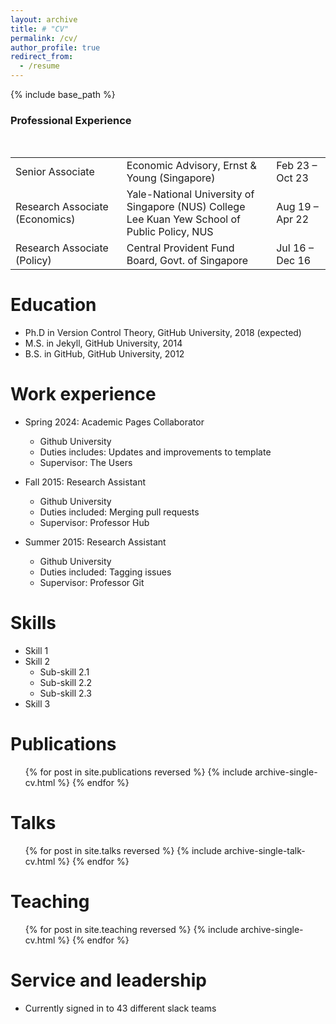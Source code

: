 ```yaml
---
layout: archive
title: # "CV"
permalink: /cv/
author_profile: true
redirect_from:
  - /resume
---
```


{% include base_path %}

### Professional Experience

<br>

|                                |                                                                                                    |                 |    
| ------------------------------ | -------------------------------------------------------------------------------------------------- | --------------- | 
| Senior Associate               | Economic Advisory, Ernst & Young (Singapore)                                                       | Feb 23 – Oct 23 |
| Research Associate (Economics) | Yale-National University of Singapore (NUS) College <br> Lee Kuan Yew School of Public Policy, NUS | Aug 19 – Apr 22 |
| Research Associate (Policy)    | Central Provident Fund Board, Govt. of Singapore                                                   | Jul 16 – Dec 16 |




Education
======
* Ph.D in Version Control Theory, GitHub University, 2018 (expected)
* M.S. in Jekyll, GitHub University, 2014
* B.S. in GitHub, GitHub University, 2012

Work experience
======
* Spring 2024: Academic Pages Collaborator
  * Github University
  * Duties includes: Updates and improvements to template
  * Supervisor: The Users

* Fall 2015: Research Assistant
  * Github University
  * Duties included: Merging pull requests
  * Supervisor: Professor Hub

* Summer 2015: Research Assistant
  * Github University
  * Duties included: Tagging issues
  * Supervisor: Professor Git
  
Skills
======
* Skill 1
* Skill 2
  * Sub-skill 2.1
  * Sub-skill 2.2
  * Sub-skill 2.3
* Skill 3

Publications
======
  <ul>{% for post in site.publications reversed %}
    {% include archive-single-cv.html %}
  {% endfor %}</ul>
  
Talks
======
  <ul>{% for post in site.talks reversed %}
    {% include archive-single-talk-cv.html  %}
  {% endfor %}</ul>
  
Teaching
======
  <ul>{% for post in site.teaching reversed %}
    {% include archive-single-cv.html %}
  {% endfor %}</ul>
  
Service and leadership
======
* Currently signed in to 43 different slack teams
